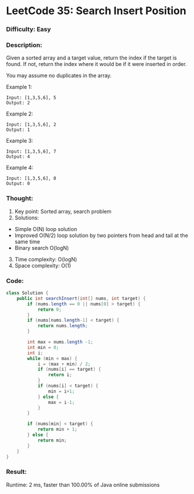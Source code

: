# LeetCode 35: Search Insert Position
### Difficulty: Easy
### Description:
Given a sorted array and a target value, return the index if the target is found. If not, return the index where it would be if it were inserted in order.

You may assume no duplicates in the array.

Example 1:
```
Input: [1,3,5,6], 5
Output: 2
```
Example 2:
```
Input: [1,3,5,6], 2
Output: 1
```
Example 3:
```
Input: [1,3,5,6], 7
Output: 4
```
Example 4:
```
Input: [1,3,5,6], 0
Output: 0
```

### Thought:
1. Key point: Sorted array, search problem
2. Solutions:
- Simple O(N) loop solution
- Improved O(N/2) loop solution by two pointers from head and tail at the same time
- Binary search O(logN)
3. Time complexity: O(logN)
4. Space complexity: O(1)

### Code:
```java
class Solution {
    public int searchInsert(int[] nums, int target) {
        if (nums.length == 0 || nums[0] > target) {
            return 0;
        }
        if (nums[nums.length-1] < target) {
            return nums.length;
        }

        int max = nums.length -1;
        int min = 0;
        int i;
        while (min < max) {
            i = (max + min) / 2;
            if (nums[i] == target) {
                return i;
            }
            if (nums[i] < target) {
                min = i+1;
            } else {
                max = i-1;
            }
        }

        if (nums[min] < target) {
            return min + 1;
        } else {
            return min;
        }
    }
}
```

### Result:
Runtime: 2 ms, faster than 100.00% of Java online submissions
